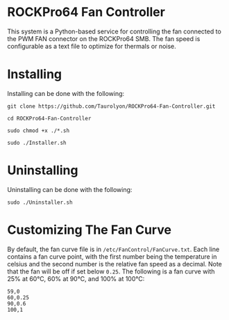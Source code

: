 # ROCKPro64 Fan Controller
This system is a Python-based service for controlling the fan connected to the PWM FAN connector on the ROCKPro64 SMB. The fan speed is configurable as a text
file to optimize for thermals or noise.

# Installing
Installing can be done with the following:
```
git clone https://github.com/Taurolyon/ROCKPro64-Fan-Controller.git
```
```
cd ROCKPro64-Fan-Controller
```
```
sudo chmod +x ./*.sh
```
```
sudo ./Installer.sh
```

# Uninstalling
Uninstalling can be done with the following:
```
sudo ./Uninstaller.sh
```

# Customizing The Fan Curve
By default, the fan curve file is in `/etc/FanControl/FanCurve.txt`. Each line contains a fan curve point, with the first number being the temperature in celsius
and the second number is the relative fan speed as a decimal. Note that the fan will be off if set below `0.25`. The following is a fan curve with 25% at 60°C, 60% at 90°C, and 100% at 100°C:
```
59,0
60,0.25
90,0.6
100,1
```
